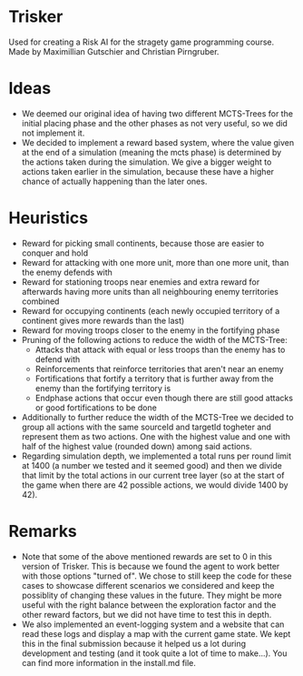 # Trisker
Used for creating a Risk AI for the stragety game programming course. Made by Maximillian Gutschier and Christian Pirngruber.

# Ideas
* We deemed our original idea of having two different MCTS-Trees for the initial placing phase and the other phases as not very useful, so we did not implement it. 
* We decided to implement a reward based system, where the value given at the end of a simulation (meaning the mcts phase) is determined by the actions taken during the simulation. We give a bigger weight to actions taken earlier in the simulation, because these have a higher chance of actually happening than the later ones.

# Heuristics
* Reward for picking small continents, because those are easier to conquer and hold
* Reward for attacking with one more unit, more than one more unit, than the enemy defends with
* Reward for stationing troops near enemies and extra reward for afterwards having more units than all neighbouring enemy territories combined
* Reward for occupying continents (each newly occupied territory of a continent gives more rewards than the last)
* Reward for moving troops closer to the enemy in the fortifying phase
* Pruning of the following actions to reduce the width of the MCTS-Tree:
    * Attacks that attack with equal or less troops than the enemy has to defend with
    * Reinforcements that reinforce territories that aren't near an enemy
    * Fortifications that fortify a territory that is further away from the enemy than the fortifying territory is
    * Endphase actions that occur even though there are still good attacks or good fortifications to be done
* Additionally to further reduce the width of the MCTS-Tree we decided to group all actions with the same sourceId and targetId togheter and represent them as two actions. One with the highest value and one with half of the highest value (rounded down) among said actions.
* Regarding simulation depth, we implemented a total runs per round limit at 1400 (a number we tested and it seemed good) and then we divide that limit by the total actions in our current tree layer (so at the start of the game when there are 42 possible actions, we would divide 1400 by 42).

# Remarks
* Note that some of the above mentioned rewards are set to 0 in this version of Trisker. This is because we found the agent to work better with those options "turned of". We chose to still keep the code for these cases to showcase different scenarios we considered and keep the possiblity of changing these values in the future. They might be more useful with the right balance between the exploration factor and the other reward factors, but we did not have time to test this in depth.
* We also implemented an event-logging system and a website that can read these logs and display a map with the current game state. We kept this in the final submission because it helped us a lot during development and testing (and it took quite a lot of time to make...). You can find more information in the install.md file.
